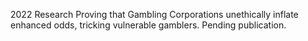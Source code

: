 2022 Research Proving that Gambling Corporations unethically inflate enhanced odds, tricking vulnerable gamblers. Pending publication.
